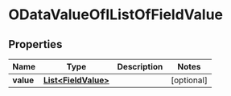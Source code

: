# ODataValueOfIListOfFieldValue

## Properties
Name | Type | Description | Notes
------------ | ------------- | ------------- | -------------
**value** | [**List&lt;FieldValue&gt;**](FieldValue.md) |  |  [optional]
